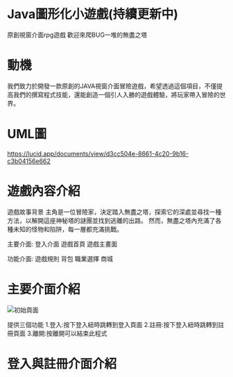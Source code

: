 # Java圖形化小遊戲(持續更新中)
原創視窗介面rpg遊戲
歡迎來爬BUG一堆的無盡之塔


# 動機
我們致力於開發一款原創的JAVA視窗介面冒險遊戲，希望透過這個項目，不僅提高我們的撰寫程式技能，還能創造一個引人入勝的遊戲體驗，將玩家帶入冒險的世界。

# UML圖


https://lucid.app/documents/view/d3cc504e-8661-4c20-9b16-c3b04156e662



# 遊戲內容介紹

  遊戲故事背景
        主角是一位冒險家，決定踏入無盡之塔，探索它的深處並尋找一種方法，以解開這座神秘塔的謎團並找到逃離的出路。
        然而，無盡之塔內充滿了各種未知的怪物和陷阱，每一層都充滿挑戰。

  主要介面:
    登入介面
    遊戲首頁
    遊戲主畫面

  功能介面:
    遊戲規則
    背包
    職業選擇
    商城

# 主要介面介紹

![初始頁面](https://github.com/eric-jhu/TeamJavaProject/assets/65153061/5c7f251f-4589-4f2b-81a5-247bd186e482)

 提供三個功能
    1.登入:按下登入紐時跳轉到登入頁面
    2.註冊:按下登入紐時跳轉到註冊頁面
    3.離開:按離開可以結束此程式

# 登入與註冊介面介紹 


    
  
      

